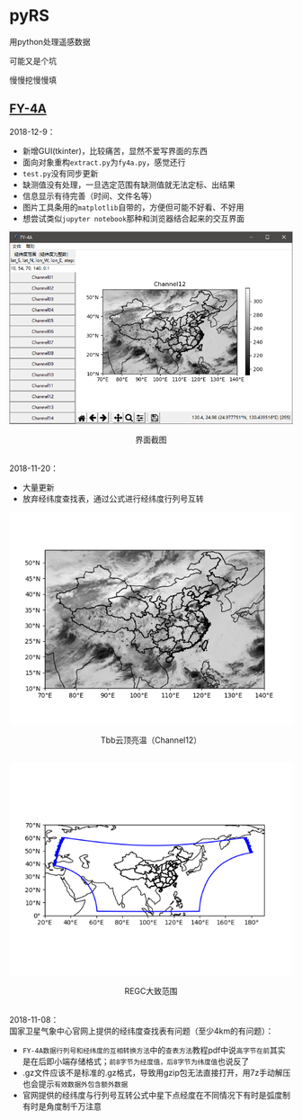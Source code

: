 # pyRS
用python处理遥感数据

可能又是个坑

慢慢挖慢慢填

## [FY-4A](./FY4A)<br>

2018-12-9：<br>
- 新增GUI(tkinter)，比较痛苦，显然不爱写界面的东西
- 面向对象重构`extract.py`为`fy4a.py`，感觉还行
- `test.py`没有同步更新
- 缺测值没有处理，一旦选定范围有缺测值就无法定标、出结果
- 信息显示有待完善（时间、文件名等）
- 图片工具条用的`matplotlib`自带的，方便但可能不好看、不好用
- 想尝试类似`jupyter notebook`那种和浏览器结合起来的交互界面

![截图](./FY4A/testdata/截图.png)
<center>界面截图</center><br>


2018-11-20：<br>
- 大量更新
- 放弃经纬度查找表，通过公式进行经纬度行列号互转

![Tbb云顶亮温（Channel12）](./FY4A/testdata/Tbb云顶亮温（Channel12）.png)
<center>Tbb云顶亮温（Channel12）</center><br>

![REGC大致范围](./FY4A/testdata/REGC大致范围.png)
<center>REGC大致范围</center><br>


2018-11-08：<br>
国家卫星气象中心官网上提供的经纬度查找表有问题（至少4km的有问题）：
- `FY-4A数据行列号和经纬度的互相转换方法`中的`查表方法`教程pdf中说`高字节在前`其实是在后即小端存储格式；`前8字节为经度值，后8字节为纬度值`也说反了
- .gz文件应该不是标准的.gz格式，导致用gzip包无法直接打开，用7z手动解压也会提示`有效数据外包含额外数据`
- 官网提供的经纬度与行列号互转公式中星下点经度在不同情况下有时是弧度制有时是角度制千万注意
